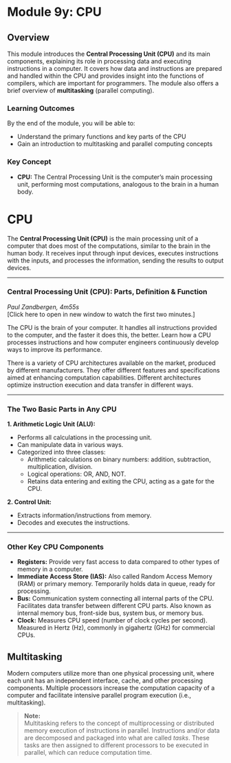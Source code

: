 # Module 9y: CPU

## Overview 
This module introduces the **Central Processing Unit (CPU)** and its main components, explaining its role in processing data and executing instructions in a computer. It covers how data and instructions are prepared and handled within the CPU and provides insight into the functions of compilers, which are important for programmers. The module also offers a brief overview of **multitasking** (parallel computing).

### Learning Outcomes
By the end of the module, you will be able to:

- Understand the primary functions and key parts of the CPU  
- Gain an introduction to multitasking and parallel computing concepts  

### Key Concept
- **CPU:** The Central Processing Unit is the computer’s main processing unit, performing most computations, analogous to the brain in a human body.

# CPU

The **Central Processing Unit (CPU)** is the main processing unit of a computer that does most of the computations, similar to the brain in the human body. It receives input through input devices, executes instructions with the inputs, and processes the information, sending the results to output devices.

---

### Central Processing Unit (CPU): Parts, Definition & Function

*Paul Zandbergen, 4m55s*  
[Click here to open in new window to watch the first two minutes.]

The CPU is the brain of your computer. It handles all instructions provided to the computer, and the faster it does this, the better. Learn how a CPU processes instructions and how computer engineers continuously develop ways to improve its performance.  

There is a variety of CPU architectures available on the market, produced by different manufacturers. They offer different features and specifications aimed at enhancing computation capabilities. Different architectures optimize instruction execution and data transfer in different ways.

---

### The Two Basic Parts in Any CPU

**1. Arithmetic Logic Unit (ALU):**  
- Performs all calculations in the processing unit.  
- Can manipulate data in various ways.  
- Categorized into three classes:  
  - Arithmetic calculations on binary numbers: addition, subtraction, multiplication, division.  
  - Logical operations: OR, AND, NOT.  
  - Retains data entering and exiting the CPU, acting as a gate for the CPU.

**2. Control Unit:**  
- Extracts information/instructions from memory.  
- Decodes and executes the instructions.

---

### Other Key CPU Components

- **Registers:** Provide very fast access to data compared to other types of memory in a computer.  
- **Immediate Access Store (IAS):** Also called Random Access Memory (RAM) or primary memory. Temporarily holds data in queue, ready for processing.  
- **Bus:** Communication system connecting all internal parts of the CPU. Facilitates data transfer between different CPU parts. Also known as internal memory bus, front-side bus, system bus, or memory bus.  
- **Clock:** Measures CPU speed (number of clock cycles per second). Measured in Hertz (Hz), commonly in gigahertz (GHz) for commercial CPUs.

## Multitasking

Modern computers utilize more than one physical processing unit, where each unit has an independent interface, cache, and other processing components. Multiple processors increase the computation capacity of a computer and facilitate intensive parallel program execution (i.e., multitasking).

> **Note:**  
> Multitasking refers to the concept of multiprocessing or distributed memory execution of instructions in parallel. Instructions and/or data are decomposed and packaged into what are called *tasks*. These tasks are then assigned to different processors to be executed in parallel, which can reduce computation time.
